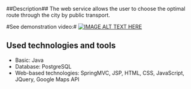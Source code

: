 ##Description##
The web service allows the user to choose the optimal route through the city by public transport.

#See demonstration video:#
 [![IMAGE ALT TEXT HERE](http://img.youtube.com/vi/OXCa7x85nTk/0.jpg)](https://www.youtube.com/watch?v=OXCa7x85nTk)

## Used technologies and tools ##
* Basic: Java
* Database: PostgreSQL
* Web-based technologies: SpringMVC, JSP, HTML, CSS, JavaScript, JQuery, Google Maps API